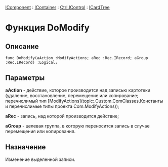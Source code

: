 ﻿---
Link: .Ctrl.ICardTree.@DoModify
---

[IComponent](topic:Com.Custom.ComClasses.IComponent.Default) :
[IContainer](topic:Com.Custom.ComClasses.IContainer.Default) :
[Ctrl.IControl](topic:Com.Custom.ComClasses.Ctrl.IControl.Default) :
[ICardTree](Default)

# Функция DoModify

## Описание

    func DoModify(aAction :ModifyActions; aRec :Rec.IRecord; aGroup :Rec.IRecord) :Logical;

## Параметры

**aAction** - действие, которое производится над записью картотеки (удаление, восстановление,
перемещение или копирование; перечислимый тип [ModifyActions](topic:.Custom.ComClasses.Константы и перечислимые типы проекта Com.ModifyActions));

**aRec** - запись, над которой производится действие;

**aGroup** - целевая группа, в которую переносится запись в случае
перемещения или копирования.

## Назначение

Изменение выделенной записи.
